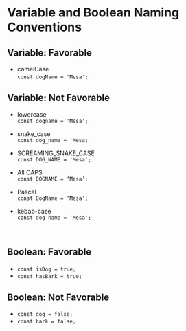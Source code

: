 # Variable and Boolean Naming Conventions

## Variable: Favorable
* camelCase
  <br> `const dogName = 'Mesa';`

## Variable: Not Favorable
* lowercase 
  <br>`const dogname = 'Mesa';`

* snake_case
  <br> `const dog_name = 'Mesa;` 

* SCREAMING_SNAKE_CASE
  <br> `const DOG_NAME = 'Mesa';`
  
* All CAPS 
  <br>  `const DOGNAME = ‘Mesa’;`

* Pascal
  <br> `const DogName = ‘Mesa’;`

* kebab-case
  <br> `const dog-name = 'Mesa';`

<br>

## Boolean: Favorable
* `const isDog = true;`
* `const hasBark = true;`

## Boolean: Not Favorable
* `const dog = false;`
* `const bark = false;`

